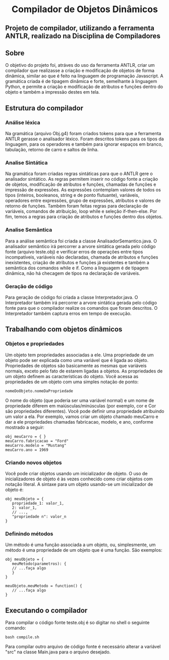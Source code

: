 <h1 align="center">Compilador de Objetos Dinâmicos</h1>

<h2>Projeto de compilador, utilizando a ferramenta ANTLR, realizado na Disciplina de Compiladores</h2>

<h2>Sobre</h2>

<p>O objetivo do projeto foi, atráves do uso da ferramenta ANTLR, criar um compilador que realizasse a criação e modificação de objetos de forma dinâmica, similar ao que é feito na linguagem de programação Javascript. 
A gramática criada é de tipagem dinâmica e forte, semelhante à linguagem Python, e permite a criação e modificação de atributos e funções dentro do objeto e também a impressão destes em tela.</p>

<h2>Estrutura do compilador</h2>

<h3>Análise léxica</h3>

<p>Na gramática (arquivo Obj.g4) foram criados tokens para que a ferramenta ANTLR gerasse o analisador léxico. Foram descritos tokens para os tipos da linguagem, para os operadores e também para ignorar espaços em branco, tabulação, retorno de carro e saltos de linha.</p>

<h3>Analise Sintática</h3>

<p>Na gramática foram criadas regras sintáticas para que o ANTLR gere o analisador sintático. As regras permitem inserir no código fonte a criação de objetos, modificação de atributos e funções, chamadas de funções e impressão de expressões. As expressões contemplam valores de todos os tipos (inteiros, booleanos, string e de ponto flutuante), variáveis, operadores entre expressões, grupo de expressões, atributos e valores de retorno de funções. Também foram feitas regras para declaração de variáveis, comandos de atribuição, loop while e seleção if-then-else. Por fim, temos a regras para criação de atributos e funções dentro dos objetos.</p>

<h3>Analise Semântica</h3>

<p>Para a análise semântica foi criada a classe AnalisadorSemantico.java. O analisador semântico irá percorrer a arvore sintática gerada pelo código fonte (arquivo teste.obj) e verificar erros de operações entre tipos incompatíveis, variáveis não declaradas, chamada de atributos e funções inexistentes, criação de atributos e funções já existentes e também a semântica dos comandos while e if. Como a linguagem é de tipagem dinâmica, não há checagem de tipos na declaração de variáveis.</p>

<h3>Geração de código</h3>

<p>Para geração de código foi criada a classe Interpretador.java. O Interpretador também irá percorrer a arvore sintática gerada pelo código fonte para que o compilador realize os comandos que foram descritos. O Interpretador também captura erros em tempo de execução.</p>

<h2>Trabalhando com objetos dinâmicos</h2>

<h3>Objetos e propriedades</h3>

<p>Um objeto tem propriedades associadas a ele. Uma propriedade de um objeto pode ser explicada como uma variável que é ligada ao objeto. Propriedades de objetos são basicamente as mesmas que variáveis normais, exceto pelo fato de estarem ligadas a objetos. As propriedades de um objeto definem as características do objeto. Você acessa as propriedades de um objeto com uma simples notação de ponto:</p>

<div class="highlight"><pre class="highlight c"><code><span class="kt">nomeDoObjeto.nomeDaPropriedade</span></code></pre></div>

<p>O nome do objeto (que poderia ser uma variável normal) e um nome de propriedade diferem em maiúsculas/minúsculas (por exemplo, cor e Cor são propriedades diferentes). Você pode definir uma propriedade atribuindo um valor a ela. Por exemplo, vamos criar um objeto chamado meuCarro e dar a ele propriedades chamadas fabricacao, modelo, e ano, conforme mostrado a seguir:</p>

<div class="highlight"><pre class="highlight c"><code><span class="kt">obj</span> <span class="n">meuCarro</span> <span class="o">=</span> <span class="mi">{ }</span>
<span class="kt">meuCarro.fabricacao</span> <span class="o">=</span> <span class="mi">"Ford"</span>
<span class="kt">meuCarro.modelo</span> <span class="o">=</span> <span class="mi">"Mustang"</span>
<span class="kt">meuCarro.ano</span> <span class="o">=</span> <span class="mi">1969</span></code></pre></div>

<h3>Criando novos objetos</h3>

<p>Você pode criar objetos usando um inicializador de objeto. O uso de inicializadores de objeto é às vezes conhecido como criar objetos com notação literal. A sintaxe para um objeto usando-se um inicializador de objeto é:</p>

<div class="highlight"><pre class="highlight c"><code><span class="kt">obj</span> <span class="n">meuObjeto</span> <span class="o">=</span> <span class="mi">{</span>
<span class="kt">   propriedade_1:</span> <span class="n">valor_1,</span> 
<span class="mi">   2:</span> <span class="mi">valor_1,</span>
<span class="mi">   // ...,</span>
<span class="mi">   "propriedade n":</span> <span class="mi">valor_n</span>
<span class="mi">}</span></code></pre></div>

<h3>Definindo métodos</h3>

<p>Um método é uma função associada a um objeto, ou, simplesmente, um método é uma propriedade de um objeto que é uma função. São exemplos:</p>

<div class="highlight"><pre class="highlight c"><code><span class="kt">obj</span> <span class="n">meuObjeto</span> <span class="o">=</span> <span class="mi">{ </span>
<span class="kt">   meuMetodo(parametros):</span> <span class="n">{</span> 
   <span class="mi">// ...faça algo</span>
<span class="kt">   <span class="mi">}</span>
<span class="mi">}</span></code></pre></div>


<div class="highlight"><pre class="highlight c"><code><span class="kt">meuObjeto.meuMetodo</span> <span class="n">=</span> <span class="o">function()</span> <span class="n">{</span> 
   <span class="mi">// ...faça algo</span>
<span class="kt"><span class="mi">}</span></code></pre></div>

<h2>Executando o compilador</h2>

<p>Para compilar o código fonte teste.obj é so digitar no shell o seguinte comando:</p>

<div class="highlight"><pre class="highlight c"><code><span class="kt">bash compile.sh</span></code></pre></div>

<p>Para compilar outro arquivo de código fonte é necessário alterar a variável "src" na classe Main.java para o arquivo desejado.</p>
